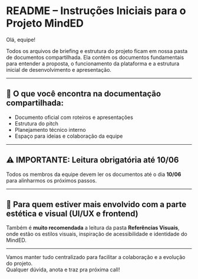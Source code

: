 # README – Instruções Iniciais para o Projeto MindED

Olá, equipe!

Todos os arquivos de briefing e estrutura do projeto ficam em nossa pasta de documentos compartilhada. Ela contém os documentos fundamentais para entender a proposta, o funcionamento da plataforma e a estrutura inicial de desenvolvimento e apresentação.

---

## 📌 O que você encontra na documentação compartilhada:
- Documento oficial com roteiros e apresentações  
- Estrutura do pitch  
- Planejamento técnico interno  
- Espaço para ideias e colaboração da equipe  

---

## ⚠️ IMPORTANTE: Leitura obrigatória até **10/06**
Todos os membros da equipe devem ler os documentos até o dia **10/06** para alinharmos os próximos passos.

---

## 🎨 Para quem estiver mais envolvido com a parte estética e visual (UI/UX e frontend)
Também é **muito recomendada** a leitura da pasta **Referências Visuais**, onde estão os estilos visuais, inspiração de acessibilidade e identidade do MindED.

---

Vamos manter tudo centralizado para facilitar a colaboração e a evolução do projeto.  
Qualquer dúvida, anota e traz pra próxima call!
